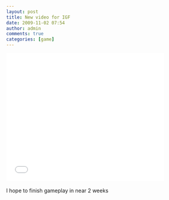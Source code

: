 ```yaml
---
layout: post
title: New video for IGF
date: 2009-11-02 07:54
author: admin
comments: true
categories: [game]
---
```

<object width="425" height="344"><param name="movie" value="//www.youtube.com/v/IR-AKwOS4a4&hl=en&fs=1&"></param><param name="allowFullScreen" value="true"></param><param name="allowscriptaccess" value="always"></param><embed src="//www.youtube.com/v/IR-AKwOS4a4&hl=en&fs=1&" type="application/x-shockwave-flash" allowscriptaccess="always" allowfullscreen="true" width="425" height="344"></embed></object><br /><br />I hope to finish gameplay in near 2 weeks

